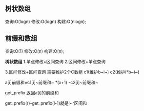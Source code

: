 ## 树状数组 
查询:O(logn)
修改:O(logn)
构建:O(nlogn);

## 前缀和数组

查询:O(1)
修改:O(n)
构建:O(n);

 **树状数组**
 1.单点修改+区间查询
 2.区间修改+单点查询


 3.区间修改+区间查询
需要维护2个C数组
c1(维护b~i~)
c2(维护i*b~i~)

a[i]前缀和=c1[i]~前缀和~ *(x+1) -c2[i]~前缀和~

get_prefix 返回a[i]的前缀和

get_prefix(r)-get_prefix(l-1)就是l~r区间和
